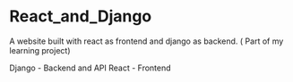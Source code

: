 # React_and_Django
A website built with react as frontend and django as backend. ( Part of my learning project)

Django - Backend and API
React  - Frontend
